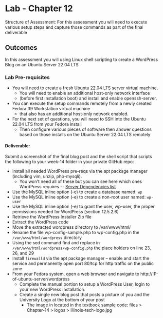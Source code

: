 # Lab - Chapter 12

Structure of Assessment: For this assessment you will need to execute various setup steps and capture those commands as part of the final deliverable 

## Outcomes

In this assessment you will using Linux shell scripting to create a WordPress Blog on an Ubuntu Server 22.04 LTS 

### Lab Pre-requisites 

* You will need to create a fresh Ubuntu 22.04 LTS server virtual machine.
  * You will need to enable an additional host-only network interface 
  * (before first installation boot) and install and enable openssh-server.   
* You can execute the setup commands remotely from a newly created Fedora 39 Workstation virtual machine 
  * that also has an additional host-only network enabled.   
* For the next set of questions, you will need to SSH into the Ubuntu 22.04 LTS from your Fedora install 
  * Then configure various pieces of software then answer questions based on those installs on the Ubuntu Server 22.04 LTS remotely  

#### Deliverable: 

Submit a screenshot of the final blog post and the shell script that scripts the following to your week-14 folder in your private GitHub repo: 

* Install all needed WordPress pre-reqs via the apt package manager (including vim, unzip, php-mysqli).
  *  You won't need all of these but you can see here which ones WordPress requires -- [Server Dependencies list](https://make.wordpress.org/hosting/handbook/server-environment/ "website link for extra dependencies")
* Use the MySQL inline option (-e) to create a database named: `wp`
* Use the MySQL inline option (-e) to create a non-root user named: `wp-user`
* Use the MySQL inline option (-e) to grant the user, wp-user, the proper permissions needed for WordPress (section 12.5.2.6)
* Retrieve the WordPress Installer Zip file 
* Extract the WordPress code 
* Move the extracted wordpress directory to /var/www/html/ 
* Rename the file wp-config-sample.php to wp-config.php in the `/var/www/html/wordpress` directory 
* Using the sed command find and replace in `/var/www/html/wordpress/wp-config.php` the place holders on line 23, 26, and 29 
* Install `firewalld` via the apt package manager – enable and start the service and permanently open port 80/tcp for http traffic on the public zone 
* From your Fedora system, open a web browser and navigate to http://IP-of-ubuntu-server/wordpress 
  * Complete the manual portion to setup a WordPress User, login to your new WordPress installation. 
  * Create a single new blog post that posts a picture of you and the University Logo at the bottom of your post 
    * The image in located in the textbook sample code: files > Chapter-14 > logos > illinois-tech-logo.jpg
